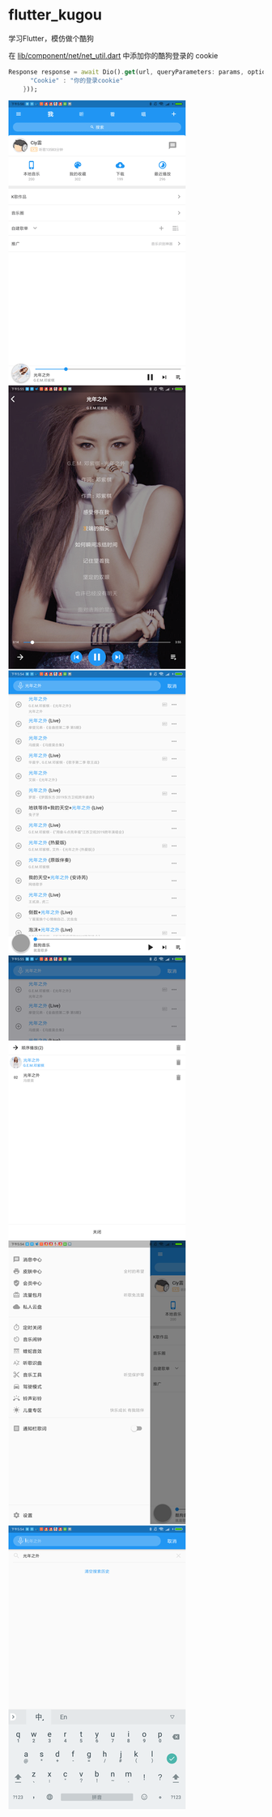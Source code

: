 # flutter_kugou

学习Flutter，模仿做个酷狗

在 [lib/component/net/net_util.dart](https://github.com/CiyLei/flutter_kugou/blob/master/lib/component/net/net_util.dart) 中添加你的酷狗登录的 cookie
```Dart
Response response = await Dio().get(url, queryParameters: params, options: Options(headers: {
      "Cookie" : "你的登录cookie"
    }));
```

![Image text](https://raw.githubusercontent.com/CiyLei/flutter_kugou/master/screen_img/1.png)
![Image text](https://raw.githubusercontent.com/CiyLei/flutter_kugou/master/screen_img/2.png)
![Image text](https://raw.githubusercontent.com/CiyLei/flutter_kugou/master/screen_img/3.png)
![Image text](https://raw.githubusercontent.com/CiyLei/flutter_kugou/master/screen_img/4.png)
![Image text](https://raw.githubusercontent.com/CiyLei/flutter_kugou/master/screen_img/5.png)
![Image text](https://raw.githubusercontent.com/CiyLei/flutter_kugou/master/screen_img/6.png)